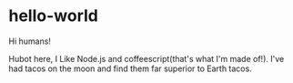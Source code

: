 # hello-world

Hi humans!

Hubot here, I Like Node.js and coffeescript(that's what I'm made of!).
I've had tacos on the moon and find them far superior to Earth tacos.
